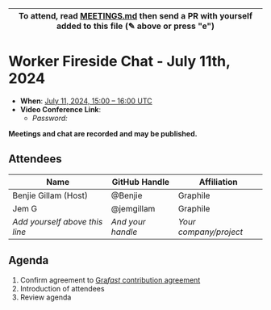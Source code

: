| To attend, read [MEETINGS.md][] then send a PR with yourself added to this file (✎ above or press "e") |
| ------------------------------------------------------------------------------------------------------ |

# Worker Fireside Chat - July 11th, 2024

- **When**: [July 11, 2024, 15:00 – 16:00 UTC](https://www.timeanddate.com/worldclock/converter.html?iso=20240711T150000&p1=224&p2=179&p3=136&p4=268&p5=367&p6=438&p7=248&p8=240)
- **Video Conference Link**: 
  - _Password:_ 

**Meetings and chat are recorded and may be published.**

## Attendees

<!-- prettier-ignore -->
| Name                           | GitHub Handle     | Affiliation            |
| ------------------------------ | ----------------- | ---------------------- |
| Benjie Gillam (Host)           | @Benjie           | Graphile               |
| Jem G                          | @jemgillam        | Graphile               |
| *Add yourself above this line* | *And your handle* | *Your company/project* |

## Agenda

1. Confirm agreement to [Gra*fast* contribution agreement][AGREEMENT.md]
1. Introduction of attendees
1. Review agenda


[MEETINGS.md]: ../../MEETINGS.md
[AGREEMENT.md]: ../../AGREEMENT.md
